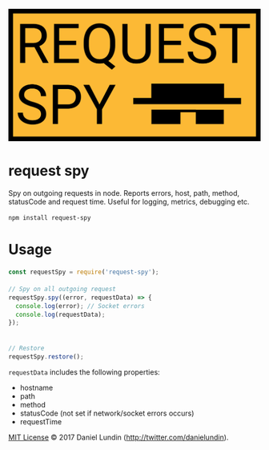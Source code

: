 ![logo](https://github.com/daniel-lundin/request-spy/raw/master/assets/request-spy.png)

# request spy

Spy on outgoing requests in node. Reports errors, host, path, method, statusCode and request time. 
Useful for logging, metrics, debugging etc.

`npm install request-spy`

# Usage

```js
const requestSpy = require('request-spy');

// Spy on all outgoing request
requestSpy.spy((error, requestData) => {
  console.log(error); // Socket errors
  console.log(requestData);
});


// Restore
requestSpy.restore();

```

`requestData` includes the following properties:

 - hostname
 - path
 - method
 - statusCode (not set if network/socket errors occurs)
 - requestTime

[MIT License](LICENSE.txt) © 2017 Daniel Lundin (http://twitter.com/danielundin).
